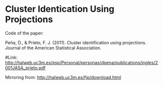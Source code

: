 # Cluster Identication Using Projections

Code of the paper: 

Peña, D., & Prieto, F. J. (2011). Cluster identification using projections. Journal of the American Statistical Association.

#Link:
http://halweb.uc3m.es/esp/Personal/personas/dpena/publications/ingles/2001JASA_prieto.pdf

Mirroring from: http://halweb.uc3m.es/fjp/download.html





